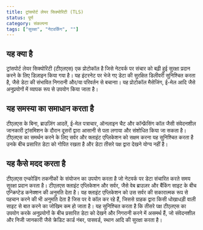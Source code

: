 ```yaml
---
title: ट्रांसपोर्ट लेयर सिक्योरिटी (TLS)
status: पूर्ण
category: संकल्पना
tags: ["सुरक्षा", "नेटवर्किंग", ""]
---
```


## यह क्या है

ट्रांसपोर्ट लेयर सिक्योरिटी (टीएलएस) एक प्रोटोकॉल है जिसे नेटवर्क पर संचार को बढ़ी हुई सुरक्षा प्रदान करने के लिए डिज़ाइन किया गया है।
यह इंटरनेट पर भेजे गए डेटा की सुरक्षित डिलीवरी सुनिश्चित करता है,
जैसे डेटा की संभावित निगरानी और/या परिवर्तन से बचानाा।
यह प्रोटोकॉल मैसेजिंग, ई-मेल आदि जैसे अनुप्रयोगों में व्यापक रूप से उपयोग किया जाता है।

## यह समस्या का समाधान करता है

टीएलएस के बिना, ब्राउज़िंग आदतें, ई-मेल पत्राचार, ऑनलाइन चैट और कॉन्फ्रेंसिंग कॉल जैसी संवेदनशील जानकारी
ट्रांसमिशन के दौरान दूसरों द्वारा आसानी से पता लगाया और संशोधित किया जा सकता है।
टीएलएस का समर्थन करने के लिए सर्वर और क्लाइंट एप्लिकेशन को सक्षम करना यह सुनिश्चित करता है
उनके बीच प्रसारित डेटा को गोपित रखता है और डेटा तीसरे पक्ष द्वारा देखने योग्य नहीं है।

## यह कैसे मदद करता है

टीएलएस एन्कोडिंग तकनीकों के संयोजन का उपयोग करता है जो नेटवर्क पर डेटा संचारित करते समय सुरक्षा प्रदान करता है।
टीएलएस क्लाइंट एप्लिकेशन और सर्वर, जैसे वेब ब्राउज़र और बैंकिंग साइट के बीच एन्क्रिप्टेड कनेक्शन की अनुमति देता है।
यह क्लाइंट एप्लिकेशन को उस सर्वर की सकारात्मक रूप से पहचान करने की भी अनुमति देता है जिस पर वे कॉल कर रहे हैं,
जिससे ग्राहक द्वारा किसी धोखाधड़ी वाली साइट से बात करने का जोखिम कम हो जाता है।
यह सुनिश्चित करता है कि तीसरे पक्ष टीएलएस का उपयोग करके अनुप्रयोगों के बीच प्रसारित डेटा को देखने और निगरानी करने में असमर्थ हैं,
जो संवेदनशील और निजी जानकारी जैसे क्रेडिट कार्ड नंबर, पासवर्ड, स्थान आदि की सुरक्षा करता है।
